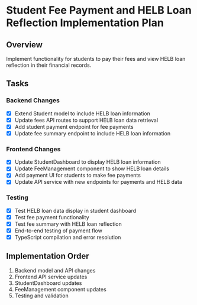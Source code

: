 # Student Fee Payment and HELB Loan Reflection Implementation Plan

## Overview
Implement functionality for students to pay their fees and view HELB loan reflection in their financial records.

## Tasks

### Backend Changes
- [x] Extend Student model to include HELB loan information
- [x] Update fees API routes to support HELB loan data retrieval
- [x] Add student payment endpoint for fee payments
- [x] Update fee summary endpoint to include HELB loan information

### Frontend Changes
- [x] Update StudentDashboard to display HELB loan information
- [x] Update FeeManagement component to show HELB loan details
- [x] Add payment UI for students to make fee payments
- [x] Update API service with new endpoints for payments and HELB data

### Testing
- [x] Test HELB loan data display in student dashboard
- [x] Test fee payment functionality
- [x] Test fee summary with HELB loan reflection
- [x] End-to-end testing of payment flow
- [x] TypeScript compilation and error resolution

## Implementation Order
1. Backend model and API changes
2. Frontend API service updates
3. StudentDashboard updates
4. FeeManagement component updates
5. Testing and validation
